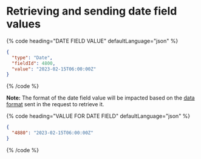 # Retrieving and sending date field values

{% code heading="DATE FIELD VALUE" defaultLanguage="json" %}

```json
{
  "type": "Date",
  "fieldId": 4800,
  "value": "2023-02-15T06:00:00Z"
}
```

{% /code %}

**Note:** The format of the date field value will be impacted based on the [data format](#data-format) sent in the request to retrieve it.

{% code heading="VALUE FOR DATE FIELD" defaultLanguage="json" %}

```json
{
  "4880": "2023-02-15T06:00:00Z"
}
```

{% /code %}
